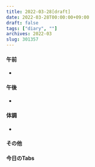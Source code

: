 ```yaml
---
title: 2022-03-28[draft]
date: 2022-03-28T00:00:00+09:00
draft: false
tags: ["diary", ""]
archives: 2022-03
slug: 301357
---
```

#### 午前
- 
#### 午後
- 
#### 体調
- 
#### その他
#### 今日のTabs